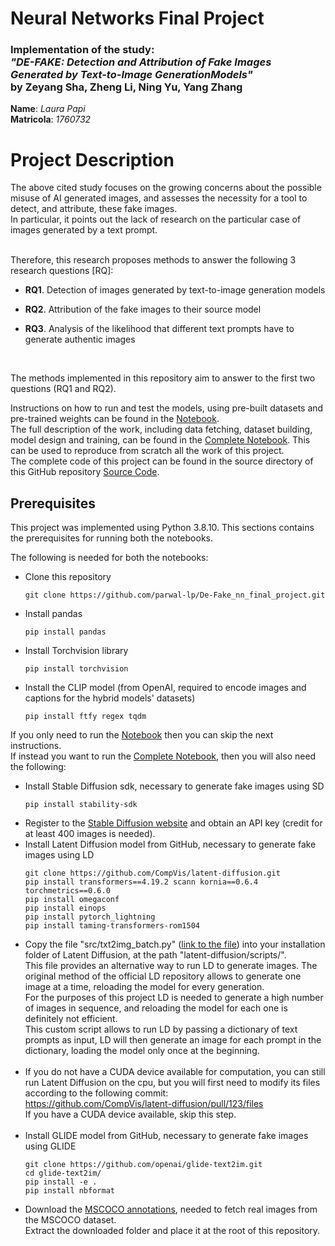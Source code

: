 # Neural Networks Final Project
### Implementation of the study: <br> ***"DE-FAKE: Detection and Attribution of Fake Images Generated by Text-to-Image GenerationModels"* <br> by Zeyang Sha, Zheng Li, Ning Yu, Yang Zhang**

**Name**: *Laura Papi*<br>
**Matricola**: *1760732*


# Project Description

The above cited study focuses on the growing concerns about the possible misuse of AI generated images, and assesses the necessity for a tool to detect, and attribute, these fake images.<br>
In particular, it points out the lack of research on the particular case of images generated by a text prompt.
<br>

<br>
Therefore, this research proposes methods to answer the following 3 research questions [RQ]:

- **RQ1**. Detection of images generated by text-to-image generation models

- **RQ2**. Attribution of the fake images to their source model

- **RQ3**. Analysis of the likelihood that different text prompts have to generate authentic images
<br>

The methods implemented in this repository aim to answer to the first two questions (RQ1 and RQ2).

Instructions on how to run and test the models, using pre-built datasets and pre-trained weights can be found in the [Notebook](tldr_notebook.ipynb).<br>
The full description of the work, including data fetching, dataset building, model design and training, can be found in the [Complete Notebook](complete_notebook.ipynb). This can be used to reproduce from scratch all the work of this project.
<br>
The complete code of this project can be found in the source directory of this GitHub repository [Source Code](https://github.com/parwal-lp/De-Fake_nn_final_project/src).


## Prerequisites
This project was implemented using Python 3.8.10.
This sections contains the prerequisites for running both the notebooks.

The following is needed for both the notebooks:
- Clone this repository
    ```
    git clone https://github.com/parwal-lp/De-Fake_nn_final_project.git
    ```
- Install pandas
    ```
    pip install pandas
    ```
- Install Torchvision library
    ```
    pip install torchvision
    ```
- Install the CLIP model (from OpenAI, required to encode images and captions for the hybrid models' datasets)
    ```
    pip install ftfy regex tqdm
    ```

If you only need to run the [Notebook](tldr_notebook.ipynb) then you can skip the next instructions.<br>
If instead you want to run the [Complete Notebook](complete_notebook.ipynb), then you will also need the following:
- Install Stable Diffusion sdk, necessary to generate fake images using SD
    ```
    pip install stability-sdk
    ```
- Register to the [Stable Diffusion website](https://platform.stability.ai/) and obtain an API key (credit for at least 400 images is needed).
- Install Latent Diffusion model from GitHub, necessary to generate fake images using LD
    ```
    git clone https://github.com/CompVis/latent-diffusion.git
    pip install transformers==4.19.2 scann kornia==0.6.4 torchmetrics==0.6.0
    pip install omegaconf
    pip install einops
    pip install pytorch_lightning
    pip install taming-transformers-rom1504
    ```
- Copy the file "src/txt2img_batch.py" ([link to the file](src/txt2img_batch.py)) into your installation folder of Latent Diffusion, at the path "latent-diffusion/scripts/".<br>
This file provides an alternative way to run LD to generate images. The original method of the official LD repository allows to generate one image at a time, reloading the model for every generation.<br>
For the purposes of this project LD is needed to generate a high number of images in sequence, and reloading the model for each one is definitely not efficient.<br>
This custom script allows to run LD by passing a dictionary of text prompts as input, LD will then generate an image for each prompt in the dictionary, loading the model only once at the beginning.<br><br>
- If you do not have a CUDA device available for computation, you can still run Latent Diffusion on the cpu, but you will first need to modify its files according to the following commit:<br>
    https://github.com/CompVis/latent-diffusion/pull/123/files<br>
    If you have a CUDA device available, skip this step.<br><br>
- Install GLIDE model from GitHub, necessary to generate fake images using GLIDE
    ```
    git clone https://github.com/openai/glide-text2im.git
    cd glide-text2im/
    pip install -e .
    pip install nbformat
    ```
- Download the [MSCOCO annotations](images.cocodataset.org/annotations/annotations_trainval2017.zip), needed to fetch real images from the MSCOCO dataset.<br>
    Extract the downloaded folder and place it at the root of this repository.<br><br>